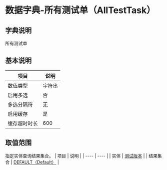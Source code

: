 # 数据字典-所有测试单（AllTestTask）
## 字典说明
所有测试单

## 基本说明
| 项目 | 说明 |
| ---- | ---- |
| 数值类型 | 字符串 |
| 启用多选 | 否 |
| 多选分隔符 | 无 |
| 启用缓存 | 是 |
| 缓存超时时长 | 600 |

## 取值范围
指定实体查询结果集合。
| 项目 | 说明 |
| ---- | ---- |
| 实体 | [测试版本](../module/zentao/TestTask) |
| 结果集合 | [DEFAULT（Default）](../module/zentao/TestTask/#数据集合-DEFAULT（Default）) |


